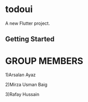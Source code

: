 # todoui

A new Flutter project.

## Getting Started

# GROUP MEMBERS

1)Arsalan Ayaz

2)Mirza Usman Baig

3)Rafay Hussain

